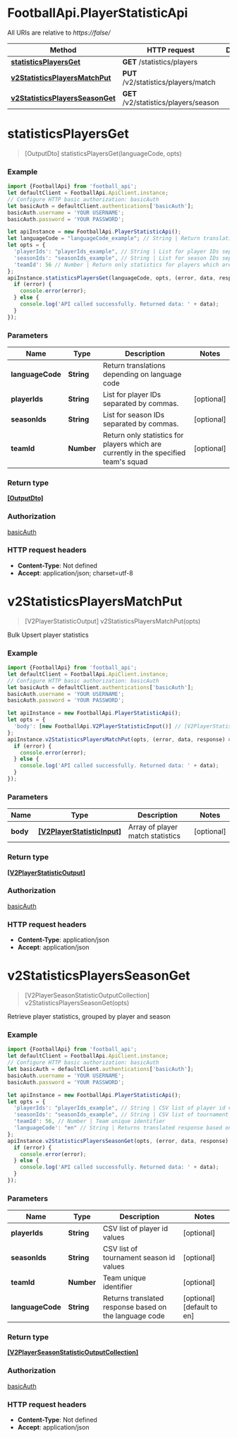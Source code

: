 # FootballApi.PlayerStatisticApi

All URIs are relative to *https://false/*

Method | HTTP request | Description
------------- | ------------- | -------------
[**statisticsPlayersGet**](PlayerStatisticApi.md#statisticsPlayersGet) | **GET** /statistics/players | 
[**v2StatisticsPlayersMatchPut**](PlayerStatisticApi.md#v2StatisticsPlayersMatchPut) | **PUT** /v2/statistics/players/match | 
[**v2StatisticsPlayersSeasonGet**](PlayerStatisticApi.md#v2StatisticsPlayersSeasonGet) | **GET** /v2/statistics/players/season | 

<a name="statisticsPlayersGet"></a>
# **statisticsPlayersGet**
> [OutputDto] statisticsPlayersGet(languageCode, opts)



### Example
```javascript
import {FootballApi} from 'football_api';
let defaultClient = FootballApi.ApiClient.instance;
// Configure HTTP basic authorization: basicAuth
let basicAuth = defaultClient.authentications['basicAuth'];
basicAuth.username = 'YOUR USERNAME';
basicAuth.password = 'YOUR PASSWORD';

let apiInstance = new FootballApi.PlayerStatisticApi();
let languageCode = "languageCode_example"; // String | Return translations depending on language code
let opts = { 
  'playerIds': "playerIds_example", // String | List for player IDs separated by commas.
  'seasonIds': "seasonIds_example", // String | List for season IDs separated by commas.
  'teamId': 56 // Number | Return only statistics for players which are currently in the specified team's squad
};
apiInstance.statisticsPlayersGet(languageCode, opts, (error, data, response) => {
  if (error) {
    console.error(error);
  } else {
    console.log('API called successfully. Returned data: ' + data);
  }
});
```

### Parameters

Name | Type | Description  | Notes
------------- | ------------- | ------------- | -------------
 **languageCode** | **String**| Return translations depending on language code | 
 **playerIds** | **String**| List for player IDs separated by commas. | [optional] 
 **seasonIds** | **String**| List for season IDs separated by commas. | [optional] 
 **teamId** | **Number**| Return only statistics for players which are currently in the specified team&#x27;s squad | [optional] 

### Return type

[**[OutputDto]**](OutputDto.md)

### Authorization

[basicAuth](../README.md#basicAuth)

### HTTP request headers

 - **Content-Type**: Not defined
 - **Accept**: application/json; charset=utf-8

<a name="v2StatisticsPlayersMatchPut"></a>
# **v2StatisticsPlayersMatchPut**
> [V2PlayerStatisticOutput] v2StatisticsPlayersMatchPut(opts)



Bulk Upsert player statistics

### Example
```javascript
import {FootballApi} from 'football_api';
let defaultClient = FootballApi.ApiClient.instance;
// Configure HTTP basic authorization: basicAuth
let basicAuth = defaultClient.authentications['basicAuth'];
basicAuth.username = 'YOUR USERNAME';
basicAuth.password = 'YOUR PASSWORD';

let apiInstance = new FootballApi.PlayerStatisticApi();
let opts = { 
  'body': [new FootballApi.V2PlayerStatisticInput()] // [V2PlayerStatisticInput] | Array of player match statistics
};
apiInstance.v2StatisticsPlayersMatchPut(opts, (error, data, response) => {
  if (error) {
    console.error(error);
  } else {
    console.log('API called successfully. Returned data: ' + data);
  }
});
```

### Parameters

Name | Type | Description  | Notes
------------- | ------------- | ------------- | -------------
 **body** | [**[V2PlayerStatisticInput]**](V2PlayerStatisticInput.md)| Array of player match statistics | [optional] 

### Return type

[**[V2PlayerStatisticOutput]**](V2PlayerStatisticOutput.md)

### Authorization

[basicAuth](../README.md#basicAuth)

### HTTP request headers

 - **Content-Type**: application/json
 - **Accept**: application/json

<a name="v2StatisticsPlayersSeasonGet"></a>
# **v2StatisticsPlayersSeasonGet**
> [V2PlayerSeasonStatisticOutputCollection] v2StatisticsPlayersSeasonGet(opts)



Retrieve player statistics, grouped by player and season

### Example
```javascript
import {FootballApi} from 'football_api';
let defaultClient = FootballApi.ApiClient.instance;
// Configure HTTP basic authorization: basicAuth
let basicAuth = defaultClient.authentications['basicAuth'];
basicAuth.username = 'YOUR USERNAME';
basicAuth.password = 'YOUR PASSWORD';

let apiInstance = new FootballApi.PlayerStatisticApi();
let opts = { 
  'playerIds': "playerIds_example", // String | CSV list of player id values
  'seasonIds': "seasonIds_example", // String | CSV list of tournament season id values
  'teamId': 56, // Number | Team unique identifier
  'languageCode': "en" // String | Returns translated response based on the language code
};
apiInstance.v2StatisticsPlayersSeasonGet(opts, (error, data, response) => {
  if (error) {
    console.error(error);
  } else {
    console.log('API called successfully. Returned data: ' + data);
  }
});
```

### Parameters

Name | Type | Description  | Notes
------------- | ------------- | ------------- | -------------
 **playerIds** | **String**| CSV list of player id values | [optional] 
 **seasonIds** | **String**| CSV list of tournament season id values | [optional] 
 **teamId** | **Number**| Team unique identifier | [optional] 
 **languageCode** | **String**| Returns translated response based on the language code | [optional] [default to en]

### Return type

[**[V2PlayerSeasonStatisticOutputCollection]**](V2PlayerSeasonStatisticOutputCollection.md)

### Authorization

[basicAuth](../README.md#basicAuth)

### HTTP request headers

 - **Content-Type**: Not defined
 - **Accept**: application/json

